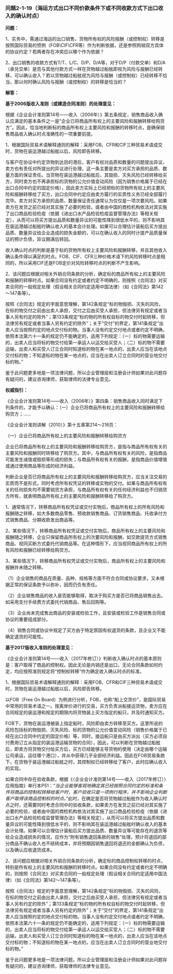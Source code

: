 ### 问题2-1-19（海运方式出口不同价款条件下或不同收款方式下出口收入的确认时点）

**问题：**

1、实务中，需通过海运的出口销售，货物所有权的风险报酬（或控制权）转移是按照国际贸易的惯例（FOB\\CIF\\CFR等）作为判断依据，还是参照购销双方具体的协议约定？若两者存在冲突应以哪个作为依据？

2、出口销售的收款方式有T/T、L/C、D/P、D/A等，对于D/P（付款交单）和D/A（承兑交单）是否与其他付款方式一样在货物越过船舷即视为风险与报酬已经转移，可以确认收入？若以货物越过船舷视为风险与报酬（或控制权）已经转移不恰当，那以何时确认风险与报酬（或控制权）的转移是恰当的？

**解答：**

**基于2006版收入准则（或建造合同准则）的处理意见：**

根据《企业会计准则第14号——收入（2006年）》第五条规定，销售商品收入确认应满足的基本条件之一是“企业已将商品所有权上的主要风险和报酬转移给购货方”。因此，恰当地判断标的商品所有权上主要风险和报酬的转移时点，是确保销售商品收入确认时点准确性的一项重要前提。

1、根据国际贸易术语解释通则的解释：采用FOB、CFR和CIF三种贸易术语成交时，货物在装运港越过船舷以后，风险即告转移。

与客户在协议中约定货物到达目的港后，客户有权对品质和数量的问题提出异议，卖方也有责任对所提出的异议进行处理，这一条主要是卖方对买方承担的品质、数量方面的保证责任。当货物在装运港越过船舷后，其毁损、灭失风险已经转移给买方，同时卖方也不再承担标的货物的公允价值变动风险（因为销售价格属于已经在出口合同中约定的固定价格），因此卖方实际上已经把标的货物所有权上的主要风险和报酬转移给了买方，出口合同中约定应由卖方履行的实质性义务已经全部履行完毕。卖方对买方承担的品质、数量保证责任通常认为仅仅是一项次要风险。如果卖方在发货之前已经对其实施了必要的检验，或者由中国的商检机构依法对其实施了出口商品检验检疫（依据《进出口水产品检验检疫监督管理办法》等相关规定），从而可以将买方提出品质和数量异议的可能性降到很低水平的，则不影响其在装运港越过船舷时确认收入的基本会计处理。如果可以合理估计装船后买方提出品质、数量异议给企业造成的损失金额的，可以在确认收入的同时计提产品质量保证的预计负债，异议期满后转回。

收入确认时点的判断是基于标的货物所有权上主要风险和报酬转移，并且其他收入确认条件得以满足的时点。FOB、CIF、CFR三种价格术语下的风险转移时点是相同的，所以采用CIF还是FOB定价对风险转移时点的判断不产生影响。

2、该问题应根据对相关外销合同条款的分析，确定标的商品所有权上的主要风险和报酬的转移时点。如果合同没有约定或者约定不明确的，则按照《合同法》对买卖合同的一般规定处理（假设相关合同约定适用中国法律）（如《合同法》第142～147条等）。

按照《合同法》规定的字面意思理解，第142条规定“标的物毁损、灭失的风险，在标的物交付之前由出卖人承担，交付之后由买受人承担，但法律另有规定或者当事人另有约定的除外”；第133条规定“标的物的所有权自标的物交付时起转移，但法律另有规定或者当事人另有约定的除外”；关于“交付”的界定，第141条规定“出卖人应当按照约定的地点交付标的物。当事人没有约定交付地点或者约定不明确，依照本法第六十一条的规定仍不能确定的，适用下列规定：（一）标的物需要运输的，出卖人应当将标的物交付给第一承运人以运交给买受人；（二）标的物不需要运输，出卖人和买受人订立合同时知道标的物在某一地点的，出卖人应当在该地点交付标的物；不知道标的物在某一地点的，应当在出卖人订立合同时的营业地交付标的物。”

鉴于此问题更多地是一项法律问题，所以企业管理层和注册会计师如果对此问题存有疑问的，建议咨询律师，获取律师的法律专业意见。

**权威指引：**

《企业会计准则第14号——收入（2006年）》第四条：销售商品收入同时满足下列条件的，才能予以确认：（一）企业已将商品所有权上的主要风险和报酬转移给购货方；……

《企业会计准则讲解（2010）》第十五章第214～216页：

（一）企业已将商品所有权上的主要风险和报酬转移给购货方

企业已将商品所有权上的主要风险和报酬转移给购货方，是指与商品所有权有关的主要风险和报酬同时转移给了购货方。其中，与商品所有权有关的风险，是指商品可能发生减值或毁损等形成的损失；与商品所有权有关的报酬，是指商品价值增值或通过使用商品等形成的经济利益。

判断企业是否已将商品所有权上的主要风险和报酬转移给购货方，应当关注交易的实质而不是形式，同时考虑所有权凭证的转移或实物的交付。如果与商品所有权有关的任何损失均不需要销货方承担，与商品所有权有关的任何经济利益也不归销货方所有，就表明商品所有权上的主要风险和报酬转移给了购货方。

1、通常情况下，转移商品所有权凭证或交付实物后，商品所有权上的所有风险和报酬随之转移，如大多数商品零售、预收款销售商品、订货销售商品、托收承付方式销售商品、分期收款发出商品等。

2、某些情况下，转移商品所有权凭证或交付实物后，商品所有权上的主要风险和报酬随之转移，企业只保留商品所有权上的次要风险和报酬，如交款提货方式销售商品、视同买断方式委托代销商品等。在这种情形下，应当视同商品所有权上的所有风险和报酬已经转移给购货方。

3、某些情况下，转移商品所有权凭证或交付实物后，商品所有权上的主要风险和报酬并未随之转移。

（1）企业销售的商品在质量、品种、规格等方面不符合合同或协议要求，又未根据正常的保证条款予以弥补，因而仍负有责任。

（2）企业销售商品的收入是否能够取得，取决于购买方是否已将商品销售出去。如采用支付手续费方式委托代销商品、售后回购等。

（3）企业尚未完成售出商品的安装或检验工作，且安装或检验工作是销售合同或协议的重要组成部分。

（4）销售合同或协议中规定了买方由于特定原因有权退货的条款，且企业又不能确定退货的可能性。

**基于2017版收入准则的处理意见：**

《企业会计准则第14号——收入（2017年修订）》判断收入确认时点的基本原则是：客户取得了商品的控制权。因此无论是内销还是出口，无论合同条款如何约定，均应按照准则规定将“控制权转移”作为确定收入确认时点的标准。

1、根据国际贸易术语解释通则的解释：采用FOB、CFR和CIF三种贸易术语成交时，货物在装运港越过船舷以后，风险即告转移。

以FOB（Free On
Board）为例进行分析，FOB，也称“船上交货价”，是国际贸易中常用的贸易术语之一。按离岸价进行的交易，买方负责派船接运货物，卖方应在合同规定的装运港和规定的期限内将货物装上买方指定的船只，并及时通知买方。

FOB下，货物在装运港被装上指定船时，风险即由卖方转移至买方。这里所说的风险包括标的物毁损、灭失风险、标的货物的公允价值变动风险（销售价格属于已经在出口合同中约定的固定价格）等，同时，接运船只是由买方派出（买方必须自付费用订立从指定的装运港运输货物的合同），因此，可以判断在货物越过船舷后，即卖方将货物交付给买方后，买方已经能够主导货物的使用（决定由哪个运输公司承运，运往哪个港口），并从中获得几乎全部经济利益。因此在FOB贸易条款下，在货物于装运港越过船舷之时，其控制权已经转移给了客户，此时应确认收入的实现。

如果合同中存在验收条款，根据《〈企业会计准则第14号——收入（2017年修订）〉应用指南》单行本P51：“*当企业能够客观地确定其已经按照合同约定的标准和条件将商品的控制权转移给客户时，客户验收只是一项例行程序，并不影响企业判断客户取得该商品控制权的时点。*”此时，在确定是否将货物越过船舷作为收入确认时点之时，还需要同时考虑合同中的验收条款，如果卖方在发货之前已经对其实施了必要的检验，或者由中国的商检机构依法对其实施了出口商品检验检疫（依据《进出口水产品检验检疫监督管理办法》等相关规定），从而可以将买方提出品质和数量异议的可能性降到很低水平的，则不影响其在装运港越过船舷时确认收入的基本会计处理。如果可以合理估计装船后买方提出品质、数量异议等可能存在的退货等给企业造成损失的情况，应作为“附有销售退回条款的销售”处理，预计将退回的部分商品不确认收入也不结转成本，并将预期因销售退回将退还的金额确认为负债，以及确认应收退货成本。

2、该问题应根据对相关外销合同条款的分析，确定标的商品控制权转移的时点，特别是所有权上的主要风险和报酬的转移时点。如果合同没有约定或者约定不明确的，则按照《合同法》对买卖合同的一般规定处理（假设相关合同约定适用中国法律）（如《合同法》第142～147条等）。

按照《合同法》规定的字面意思理解，第142条规定“标的物毁损、灭失的风险，在标的物交付之前由出卖人承担，交付之后由买受人承担，但法律另有规定或者当事人另有约定的除外”；第133条规定“标的物的所有权自标的物交付时起转移，但法律另有规定或者当事人另有约定的除外”；关于“交付”的界定，第141条规定“出卖人应当按照约定的地点交付标的物。当事人没有约定交付地点或者约定不明确，依照本法第六十一条的规定仍不能确定的，适用下列规定：（一）标的物需要运输的，出卖人应当将标的物交付给第一承运人以运交给买受人；（二）标的物不需要运输，出卖人和买受人订立合同时知道标的物在某一地点的，出卖人应当在该地点交付标的物；不知道标的物在某一地点的，应当在出卖人订立合同时的营业地交付标的物。”

鉴于此问题更多地是一项法律问题，所以企业管理层和注册会计师如果对此问题存有疑问的，建议咨询律师，获取律师的法律专业意见。